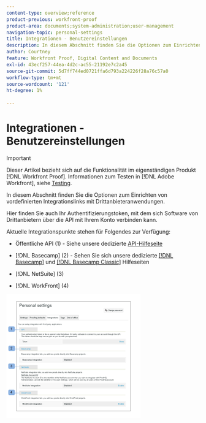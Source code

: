```yaml
---
content-type: overview;reference
product-previous: workfront-proof
product-area: documents;system-administration;user-management
navigation-topic: personal-settings
title: Integrationen - Benutzereinstellungen
description: In diesem Abschnitt finden Sie die Optionen zum Einrichten von vordefinierten Integrationslinks mit Drittanbieteranwendungen.
author: Courtney
feature: Workfront Proof, Digital Content and Documents
exl-id: 43ecf257-44ea-4d2c-ac55-21192e7c2a45
source-git-commit: 5d7ff744ed0721ffa6d793a224226f28a76c57a0
workflow-type: tm+mt
source-wordcount: '121'
ht-degree: 1%

---
```


# Integrationen - Benutzereinstellungen

>[!IMPORTANT]
>
>Dieser Artikel bezieht sich auf die Funktionalität im eigenständigen Produkt [!DNL Workfront Proof]. Informationen zum Testen in [!DNL Adobe Workfront], siehe [Testing](../../../review-and-approve-work/proofing/proofing.md).

In diesem Abschnitt finden Sie die Optionen zum Einrichten von vordefinierten Integrationslinks mit Drittanbieteranwendungen.

Hier finden Sie auch Ihr Authentifizierungstoken, mit dem sich Software von Drittanbietern über die API mit Ihrem Konto verbinden kann.

Aktuelle Integrationspunkte stehen für Folgendes zur Verfügung:

* Öffentliche API (1) - Siehe unsere dedizierte [API-Hilfeseite](https://api.proofhq.com/)
* [!DNL Basecamp] (2) - Sehen Sie sich unsere dedizierte [[!DNL Basecamp]](https://support.workfront.com/hc/en-us/sections/115000911927-Basecamp) und [[!DNL Basecamp Classic]](https://support.workfront.com/hc/en-us/categories/115000588707-Basecamp-Classic) Hilfeseiten

* [!DNL NetSuite] (3)
* [!DNL WorkFront] (4)

![Integrations_tab_-_Personal_Settings.png](assets/integrations-tab---personal-settings-350x323.png)
